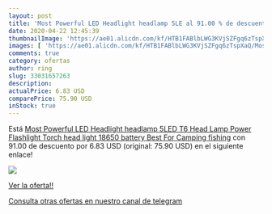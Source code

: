 ```yaml
---
layout: post
title: 'Most Powerful LED Headlight headlamp 5LE al 91.00 % de descuento'
date: 2020-04-22 12:45:39
thumbnailImage: 'https://ae01.alicdn.com/kf/HTB1FABlbLWG3KVjSZFgq6zTspXaQ/Most-Powerful-LED-Headlight-headlamp-5LED-T6-Head-Lamp-Power-Flashlight-Torch-head-light-18650-battery.jpg_350x350._SL200_.jpg'
images: [ 'https://ae01.alicdn.com/kf/HTB1FABlbLWG3KVjSZFgq6zTspXaQ/Most-Powerful-LED-Headlight-headlamp-5LED-T6-Head-Lamp-Power-Flashlight-Torch-head-light-18650-battery.jpg_350x350._SL200_.jpg' ]
comments: true
category: ofertas
author: ring
slug: 33031657263
description:
actualPrice: 6.83 USD
comparePrice: 75.90 USD
inStock: true
---
```


Está [Most Powerful LED Headlight headlamp 5LED T6 Head Lamp Power Flashlight Torch head light 18650 battery Best For Camping  fishing](https://www.amazon.com/dp/33031657263/?tag=redken08-20) con 91.00 de descuento por 6.83 USD (original: 75.90 USD) en el siguiente enlace!

[![](https://ae01.alicdn.com/kf/HTB1FABlbLWG3KVjSZFgq6zTspXaQ/Most-Powerful-LED-Headlight-headlamp-5LED-T6-Head-Lamp-Power-Flashlight-Torch-head-light-18650-battery.jpg_350x350._SL200_.jpg)](https://www.amazon.com/dp/33031657263/?tag=redken08-20)

[Ver la oferta!!](https://www.amazon.com/dp/33031657263/?tag=redken08-20)

[Consulta otras ofertas en nuestro canal de telegram](https://t.me/s/ofertas25)
